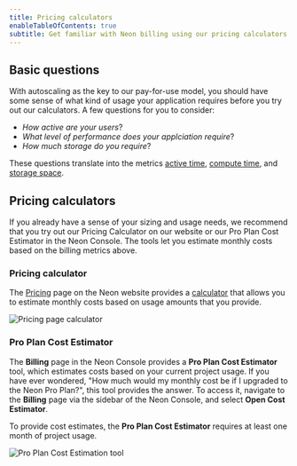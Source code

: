 ```yaml
---
title: Pricing calculators
enableTableOfContents: true
subtitle: Get familiar with Neon billing using our pricing calculators
---
```


## Basic questions

With autoscaling as the key to our pay-for-use model, you should have some sense of what kind of usage your application requires before you try out our calculators. A few questions for you to consider:
* _How active are your users_?
* _What level of performance does your applciation require_?
* _How much storage do you require_?

These questions translate into the metrics [active time](/docs/introduction/billing#active-time), [compute time](/docs/introduction/billing#compute-time), and [storage space](/docs/introduction/billing#project-storage).

## Pricing calculators

If you already have a sense of your sizing and usage needs, we recommend that you try out our Pricing Calculator on our website or our Pro Plan Cost Estimator in the Neon Console. The tools let you estimate monthly costs based on the billing metrics above.

### Pricing calculator

The [Pricing](https://neon.tech/pricing) page on the Neon website provides a [calculator](https://neon.tech/pricing#calc) that allows you to estimate monthly costs based on usage amounts that you provide.

![Pricing page calculator](/docs/introduction/pricing_page_calculator.png)

### Pro Plan Cost Estimator

The **Billing** page in the Neon Console provides a **Pro Plan Cost Estimator** tool, which estimates costs based on your current project usage. If you have ever wondered, "How much would my monthly cost be if I upgraded to the Neon Pro Plan?", this tool provides the answer. To access it, navigate to the **Billing** page via the sidebar of the Neon Console, and select **Open Cost Estimator**.

To provide cost estimates, the **Pro Plan Cost Estimator** requires at least one month of project usage.

![Pro Plan Cost Estimation tool](/docs/introduction/billing_page_calculator.png)
